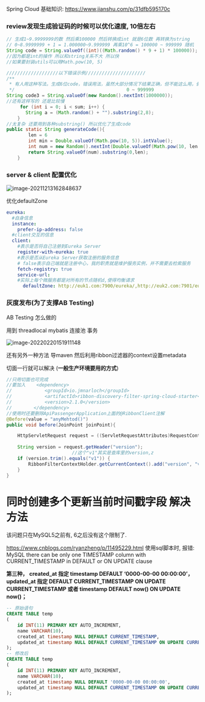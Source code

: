 Spring Cloud 基础知识: https://www.jianshu.com/p/31dfb595170c

### review发现生成验证码的时候可以优化速度, 10倍左右

```java
// 生成1~9.9999999的数 然后乘100000 然后转换成int 就是6位数 再转换为string
// 0~8.9999999 + 1 = 1.000000~9.999999 再乘10^6 = 100000 ~ 999999 随机
String code = String.valueOf((int)((Math.random() * 9 + 1) * 100000));
//因为都是int的操作 所以和string关系不大 所以快 
//如果要封装utils可以用Math.pow(10, 5)

///////////////////以下错误示例//////////////////////
/**
 * 有人用这种写法。生成6位code，错误用法，虽然大部分情况下结果正确，但不能这么用，偶尔位数不够？
 */										    0 ~ 999999
String code3 = String.valueOf(new Random().nextInt(1000000));
//还有这样写的 还是比较慢
     for (int i = 0; i < sum; i++) {
       String a = (Math.random() + "").substring(2,8);
    }
//太复杂 还要用到各种substring() 所以优化了生成code
public static String generateCode(){
        len = 6
        int min = Double.valueOf(Math.pow(10, 5)).intValue();
        int num = new Random().nextInt(Double.valueOf(Math.pow(10, len + 1)).intValue() - 1) + min;
        return String.valueOf(num).substring(0,len);
    }

```



### server & client 配置优化

![image-20211213162848637](https://s2.loli.net/2021/12/13/DtXOTradbwq9kNQ.png)

优化defaultZone

```yml
eureka:
  #自身信息
  instance:
    prefer-ip-address: false
  #client交互的信息
  client:
    #表示是否将自己注册到Eureka Server
    register-with-eureka: true
    #表示是否从Eureka Server获取注册的服务信息
    # false表示自己端就是注册中心，我的职责就是维护服务实例，并不需要去检索服务
    fetch-registry: true
    service-url:
    #实际上每个微服务都是对所有的节点随机d,使得均衡请求
      defaultZone: http://euk1.com:7900/eureka/,http://euk2.com:7901/eureka/,http://euk3.com:7902/eureka/
```



### 灰度发布(为了支撑AB Testing)

AB Testing 怎么做的

用到 threadlocal mybatis 连接池 事务

![image-20220220151911148](https://s2.loli.net/2022/02/20/yPXL6zOF5HJWpfA.png)



还有另外一种方法 导maven 然后利用ribbon过滤器的context设置metadata

切面一行就可以解决 (**一般生产环境要用的方式**)

```java
//只用切面也可完成
//要加入    <dependency>
//            <groupId>io.jmnarloch</groupId>
//            <artifactId>ribbon-discovery-filter-spring-cloud-starter</artifactId>
//            <version>2.1.0</version>
//        </dependency>
//使用时还要删除ApiPassengerApplication上面的@RibbonClient注解
@Before(value = "anyMehtod()")
public void before(JoinPoint joinPoint){

    HttpServletRequest request = ((ServletRequestAttributes)RequestContextHolder.getRequestAttributes()).getRequest();
    
    String version = request.getHeader("version");
    					//这个"v1"其实是查库里的version,z
    if (version.trim().equals("v1")) {
        RibbonFilterContextHolder.getCurrentContext().add("version", "v1");
    }
}
```





# 同时创建多个更新当前时间戳字段 解决方法

该问题只在MySQL5之前有, 6之后没有这个限制了.

https://www.cnblogs.com/ryanzheng/p/11495229.html
使用sql脚本时, 报错: MySQL there can be only one TIMESTAMP column with CURRENT_TIMESTAMP in DEFAULT or ON UPDATE clause

**第三种，**
**created_at 指定 timestamp DEFAULT ‘0000-00-00 00:00:00’，**
**updated_at 指定 DEFAULT CURRENT_TIMESTAMP ON UPDATE CURRENT_TIMESTAMP 或者 timestamp DEFAULT now() ON UPDATE now()；**

```sql
-- 原始语句
CREATE TABLE temp
(
    id INT(11) PRIMARY KEY AUTO_INCREMENT,
    name VARCHAR(10),
    created_at timestamp NULL DEFAULT CURRENT_TIMESTAMP,
    updated_at timestamp NULL DEFAULT CURRENT_TIMESTAMP ON UPDATE CURRENT_TIMESTAMP
);
-- 修改后
CREATE TABLE temp
(
    id INT(11) PRIMARY KEY AUTO_INCREMENT,
    name VARCHAR(10),
    created_at timestamp NULL DEFAULT '0000-00-00 00:00:00',
    updated_at timestamp NULL DEFAULT CURRENT_TIMESTAMP ON UPDATE CURRENT_TIMESTAMP
);
```

